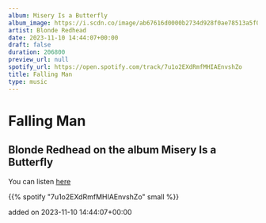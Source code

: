 ```yaml
---
album: Misery Is a Butterfly
album_image: https://i.scdn.co/image/ab67616d0000b2734d928f0ae78513a5f042e20a
artist: Blonde Redhead
date: 2023-11-10 14:44:07+00:00
draft: false
duration: 206800
preview_url: null
spotify_url: https://open.spotify.com/track/7u1o2EXdRmfMHIAEnvshZo
title: Falling Man
type: music
---
```



# Falling Man

## Blonde Redhead on the album Misery Is a Butterfly

You can listen [here](https://open.spotify.com/track/7u1o2EXdRmfMHIAEnvshZo)

{{% spotify "7u1o2EXdRmfMHIAEnvshZo" small %}}

added on 2023-11-10 14:44:07+00:00